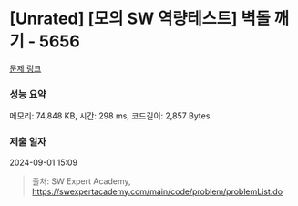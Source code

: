 # [Unrated] [모의 SW 역량테스트] 벽돌 깨기 - 5656 

[문제 링크](https://swexpertacademy.com/main/code/problem/problemDetail.do?contestProbId=AWXRQm6qfL0DFAUo) 

### 성능 요약

메모리: 74,848 KB, 시간: 298 ms, 코드길이: 2,857 Bytes

### 제출 일자

2024-09-01 15:09



> 출처: SW Expert Academy, https://swexpertacademy.com/main/code/problem/problemList.do